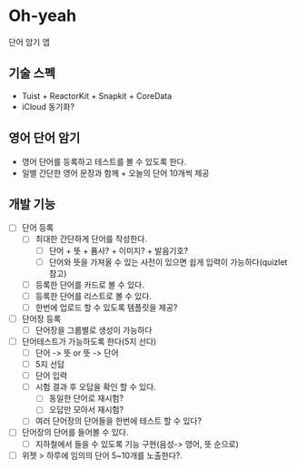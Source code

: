 # Oh-yeah
단어 암기 앱

## 기술 스펙
* Tuist + ReactorKit + Snapkit + CoreData
* iCloud 동기화?

## 영어 단어 암기
* 영어 단어를 등록하고 테스트를 볼 수 있도록 한다.
* 일별 간단한 영어 문장과 함께 + 오늘의 단어 10개씩 제공

## 개발 기능
- [ ] 단어 등록
    - [ ] 최대한 간단하게 단어를 작성한다.
        - [ ] 단어 + 뜻 + 품사? + 이미지? + 발음기호?
        - [ ] 단어와 뜻을 가져올 수 있는 사전이 있으면 쉽게 입력이 가능하다(quizlet 참고)
    - [ ] 등록한 단어를 카드로 볼 수 있다.
    - [ ] 등록한 단어를 리스트로 볼 수 있다.
    - [ ] 한번에 업로드 할 수 있도록 템플릿을 제공?
- [ ] 단어장 등록
    - [ ] 단어장을 그룹별로 생성이 가능하다
- [ ] 단어테스트가 가능하도록 한다(5지 선다)
    - [ ] 단어 -> 뜻 or 뜻 -> 단어
    - [ ] 5지 선답
    - [ ] 단어 입력
    - [ ] 시험 결과 후 오답을 확인 할 수 있다.
        - [ ] 동일한 단어로 재시험?
        - [ ] 오답만 모아서 재시험?
    - [ ] 여러 단어장의 단어들을 한번에 테스트 할 수 있다?
- [ ] 단어장의 단어를 들어볼 수 있다.
    - [ ] 지하철에서 들을 수 있도록 기능 구현(음성-> 영어, 뜻 순으로)
- [ ] 위젯 > 하루에 임의의 단어 5~10개를 노출한다?.
